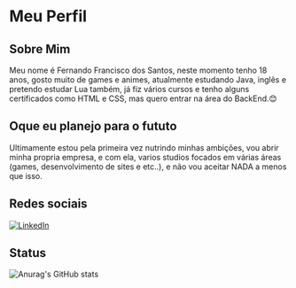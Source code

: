 # Meu Perfil

## Sobre Mim
Meu nome é Fernando Francisco dos Santos, neste momento tenho 18 anos, gosto muito de games e animes, atualmente estudando Java, inglês e pretendo estudar Lua também, já fiz vários cursos e tenho alguns certificados como HTML e CSS, mas quero entrar na área do BackEnd.😊

## Oque eu planejo para o fututo
Ultimamente estou pela primeira vez nutrindo minhas ambições, vou abrir minha propria empresa, e com ela, varios studios focados em várias áreas (games, desenvolvimento de sites e etc..), e não vou aceitar NADA a menos que isso.


## Redes sociais
[![LinkedIn](https://img.shields.io/badge/LinkedIn-000?style=for-the-badge&logo=linkedin&logoColor=0E76A8)](https://www.linkedin.com/in/fernando-santos-bb2b34223/)

## Status

![Anurag's GitHub stats](https://github-readme-stats.vercel.app/api?username=FernandoFS-Dev&theme=vue-dark&show_icons=true)


